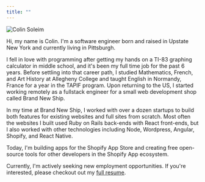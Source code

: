 ```yaml
---
title: ""
---
```


![Colin Soleim](/images/my-face.jpg)

Hi, my name is Colin. I'm a software engineer born and raised in Upstate New York and currently living in Pittsburgh.

I fell in love with programming after getting my hands on a TI-83 graphing calculator in middle school, and it's been my full time job for the past 6 years. Before settling into that career path, I studied Mathematics, French, and Art History at Allegheny College and taught English in Normandy, France for a year in the TAPIF program. Upon returning to the US, I started working remotely as a fullstack engineer for a small web development shop called Brand New Ship.

In my time at Brand New Ship, I worked with over a dozen startups to build both features for existing websites and full sites from scratch. Most often the websites I built used Ruby on Rails back-ends with React front-ends, but I also worked with other technologies including Node, Wordpress, Angular, Shopify, and React Native.

Today, I'm building apps for the Shopify App Store and creating free open-source tools for other developers in the Shopify App ecosystem. 

Currently, I'm actively seeking new employment opportunities. If you're interested, please checkout out my [full resume](/resume).
